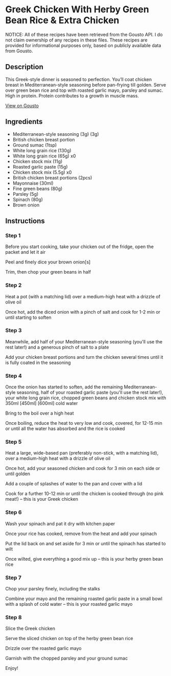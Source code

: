 # Greek Chicken With Herby Green Bean Rice & Extra Chicken

NOTICE: All of these recipes have been retrieved from the Gousto API. I do not claim ownership of any recipes in these files. These recipes are provided for informational purposes only, based on publicly available data from Gousto.

## Description

This Greek-style dinner is seasoned to perfection. You’ll coat chicken breast in Mediterranean-style seasoning before pan-frying till golden. Serve over green bean rice and top with roasted garlic mayo, parsley and sumac. High in protein. Protein contributes to a growth in muscle mass.

[View on Gousto](https://www.gousto.co.uk/recipes/cookbook/greek-chicken-with-herby-green-bean-rice-extra-chicken)

## Ingredients

- Mediterranean-style seasoning (3g) (3g)
- British chicken breast portion
- Ground sumac (1tsp)
- White long grain rice (130g)
- White long grain rice (65g) x0
- Chicken stock mix (11g)
- Roasted garlic paste (15g)
- Chicken stock mix (5.5g) x0
- British chicken breast portions (2pcs)
- Mayonnaise (30ml)
- Fine green beans (80g)
- Parsley (5g)
- Spinach (80g)
- Brown onion

## Instructions


### Step 1

Before you start cooking, take your chicken out of the fridge, open the packet and let it air

Peel and finely dice your brown onion[s]

Trim, then chop your green beans in half


### Step 2

Heat a pot (with a matching lid) over a medium-high heat with a drizzle of olive oil

Once hot, add the diced onion with a pinch of salt and cook for 1-2 min or until starting to soften


### Step 3

Meanwhile, add half of your Mediterranean-style seasoning (you'll use the rest later!) and a generous pinch of salt to a plate

Add your chicken breast portions and turn the chicken several times until it is fully coated in the seasoning


### Step 4

Once the onion has started to soften, add the remaining Mediterranean-style seasoning, half of your roasted garlic paste (you'll use the rest later!), your white long grain rice, chopped green beans and chicken stock mix with 350ml <span class="text-purple">[450ml]</span><span class="text-danger"> [600ml] </span>cold water

Bring to the boil over a high heat

Once boiling, reduce the heat to very low and cook, covered, for 12-15 min or until all the water has absorbed and the rice is cooked


### Step 5

Heat a large, wide-based pan (preferably non-stick, with a matching lid), over a medium-high heat with a drizzle of olive oil

Once hot, add your seasoned chicken and cook for 3 min on each side or until golden

Add a couple of splashes of water to the pan and cover with a lid

Cook for a further 10-12 min or until the chicken is cooked through (no pink meat!) – this is your Greek chicken


### Step 6

Wash your spinach and pat it dry with kitchen paper

Once your rice has cooked, remove from the heat and add your spinach

Put the lid back on and set aside for 3 min or until the spinach has started to wilt

Once wilted, give everything a good mix up – this is your herby green bean rice


### Step 7

Chop your parsley finely, including the stalks

Combine your mayo and the remaining roasted garlic paste in a small bowl with a splash of cold water – this is your roasted garlic mayo

### Step 8

Slice the Greek chicken

Serve the sliced chicken on top of the herby green bean rice

Drizzle over the roasted garlic mayo

Garnish with the chopped parsley and your ground sumac

Enjoy!

